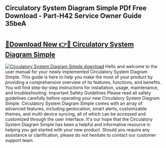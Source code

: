 ## Circulatory System Diagram Simple PDf Free Download - Part-H42 Service Owner Guide 35beA

# <h2><a href="http://dfjd0o9.blite.top/?on=Circulatory+System+Diagram+Simple">🔗Download New 👉🔴 Circulatory System Diagram Simple</a></h2>

[![Circulatory System Diagram Simple download](https://i.imgur.com/lujVjoI.png)](http://dfjd0o9.blite.top/?on=Circulatory+System+Diagram+Simple)
Hello and welcome to the user manual for your newly implemented Circulatory System Diagram Simple. This guide is here to help you make the most of your product by providing a comprehensive overview of its features, functions, and benefits. You will find step-by-step instructions for installation, usage, maintenance, and troubleshooting. Important Safety Guidelines Please read all safety guidelines carefully before operating your new Circulatory System Diagram Simple. Circulatory System Diagram Simple comes with an array of advanced features, including geolocation, smart alerts, customizable themes, and multi-device syncing, all of which can be accessed and customized through the user interface. It's our hope that the Circulatory System Diagram Simple has been a helpful and informative resource in helping you get started with your new product. Should you require any assistance or clarification, please do not hesitate to contact our customer support team.
